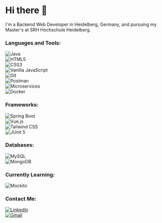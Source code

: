 # Hi there 👋
I'm a Backend Web Developer in Heidelberg, Germany, and pursuing my Master's at SRH Hochschule Heidelberg.

### Languages and Tools:

![Java](https://img.shields.io/badge/-Java-007396?logo=java&logoColor=white)  
![HTML5](https://img.shields.io/badge/-HTML5-E34F26?logo=html5&logoColor=white)  
![CSS3](https://img.shields.io/badge/-CSS3-1572B6?logo=css3&logoColor=white)  
![Vanilla JavaScript](https://img.shields.io/badge/-JavaScript-F7DF1E?logo=javascript&logoColor=black)  
![Git](https://img.shields.io/badge/-Git-F05032?logo=git&logoColor=white)  
![Postman](https://img.shields.io/badge/-Postman-FF6C37?logo=postman&logoColor=white)  
![Microservices](https://img.shields.io/badge/-Microservices-FF6C37?logo=microgen&logoColor=white)  
![Docker](https://img.shields.io/badge/-Docker-2496ED?logo=docker&logoColor=white)  

### Frameworks:

![Spring Boot](https://img.shields.io/badge/-Spring%20Boot-6DB33F?logo=springboot&logoColor=white)  
![Vue.js](https://img.shields.io/badge/-Vue.js-4FC08D?logo=vue.js&logoColor=white)  
![Tailwind CSS](https://img.shields.io/badge/-Tailwind%20CSS-38B2AC?logo=tailwind-css&logoColor=white)  
![JUnit 5](https://img.shields.io/badge/-JUnit%205-25A162?logo=junit5&logoColor=white)  


### Databases:

![MySQL](https://img.shields.io/badge/-MySQL-4479A1?logo=mysql&logoColor=white)  
![MongoDB](https://img.shields.io/badge/-MongoDB-47A248?logo=mongodb&logoColor=white)  

### Currently Learning:

![Mockito](https://img.shields.io/badge/-Mockito-00BFA5?logo=mockito&logoColor=white)  

### Contact Me:

[![LinkedIn](https://img.shields.io/badge/-LinkedIn-blue?logo=linkedin)](https://www.linkedin.com/in/pramukh-prakash)  
[![Gmail](https://img.shields.io/badge/-Gmail-red?logo=gmail)](mailto:pramukhp35@gmail.com)  
